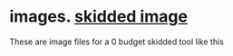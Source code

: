 # images. [skidded image](https://github.com/tograh/testrepository/3DTest.png)
These are image files for a 0 budget skidded tool like this
